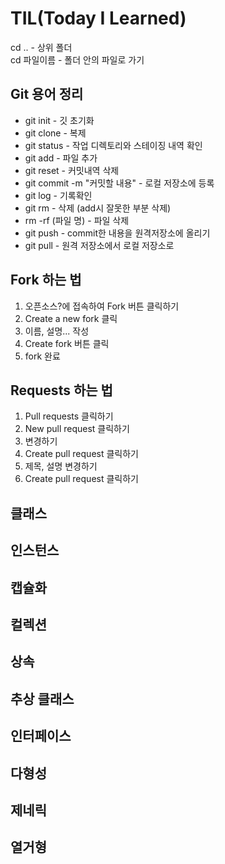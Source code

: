 # TIL(Today I Learned)

cd .. - 상위 폴더 <br/>
cd 파일이름 - 폴더 안의 파일로 가기

## Git 용어 정리

- git init - 깃 초기화
- git clone - 복제
- git status - 작업 디렉토리와 스테이징 내역 확인
- git add - 파일 추가
- git reset - 커밋내역 삭제
- git commit -m "커밋할 내용" - 로컬 저장소에 등록
- git log - 기록확인
- git rm - 삭제 (add시 잘못한 부분 삭제)
- rm -rf (파일 명) - 파일 삭제
- git push - commit한 내용을 원격저장소에 올리기
- git pull - 원격 저장소에서 로컬 저장소로

## Fork 하는 법

1. 오픈소스?에 접속하여 Fork 버튼 클릭하기
2. Create a new fork 클릭
3. 이름, 설명... 작성
4. Create fork 버튼 클릭
5. fork 완료

## Requests 하는 법

1. Pull requests 클릭하기
2. New pull request 클릭하기
3. 변경하기
4. Create pull request 클릭하기
5. 제목, 설명 변경하기
6. Create pull request 클릭하기

## 클래스

## 인스턴스

## 캡슐화

## 컬렉션

## 상속

## 추상 클래스

## 인터페이스

## 다형성

## 제네릭

## 열거형


